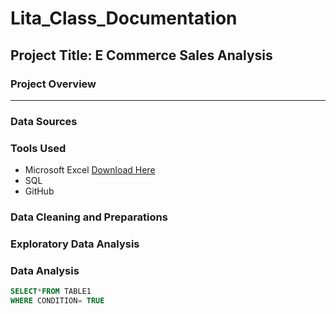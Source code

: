 # Lita_Class_Documentation
## Project Title: E Commerce Sales Analysis

### Project Overview

---
### Data Sources

### Tools Used 
- Microsoft Excel [Download Here](https://www.microsoft.com)
- SQL
- GitHub

### Data Cleaning and Preparations

### Exploratory Data Analysis

### Data Analysis
```SQL
SELECT*FROM TABLE1
WHERE CONDITION= TRUE
